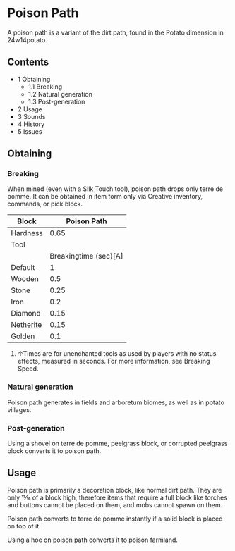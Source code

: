 # Poison Path
A poison path is a variant of the dirt path, found in the Potato dimension in 24w14potato.

## Contents
- 1 Obtaining
	- 1.1 Breaking
	- 1.2 Natural generation
	- 1.3 Post-generation
- 2 Usage
- 3 Sounds
- 4 History
- 5 Issues

## Obtaining
### Breaking
When mined (even with a Silk Touch tool), poison path drops only terre de pomme. It can be obtained in item form only via Creative inventory, commands, or pick block.

| Block     | Poison Path           |
|-----------|-----------------------|
| Hardness  | 0.65                  |
| Tool      |                       |
|           | Breakingtime (sec)[A] |
| Default   | 1                     |
| Wooden    | 0.5                   |
| Stone     | 0.25                  |
| Iron      | 0.2                   |
| Diamond   | 0.15                  |
| Netherite | 0.15                  |
| Golden    | 0.1                   |

1. ↑Times are for unenchanted tools as used by players with no status effects, measured in seconds. For more information, see Breaking Speed.

### Natural generation
Poison path generates in fields and arboretum biomes, as well as in potato villages.

### Post-generation
Using a shovel on terre de pomme, peelgrass block, or corrupted peelgrass block converts it to poison path.

## Usage
Poison path is primarily a decoration block, like normal dirt path. They are only 15⁄16 of a block high, therefore items that require a full block like torches and buttons cannot be placed on them, and mobs cannot spawn on them.

Poison path converts to terre de pomme instantly if a solid block is placed on top of it.

Using a hoe on poison path converts it to poison farmland.

